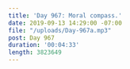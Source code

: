 ```yaml
---
title: 'Day 967: Moral compass.'
date: 2019-09-13 14:29:00 -07:00
file: "/uploads/Day-967a.mp3"
post: Day 967
duration: '00:04:33'
length: 3823649
---
```


